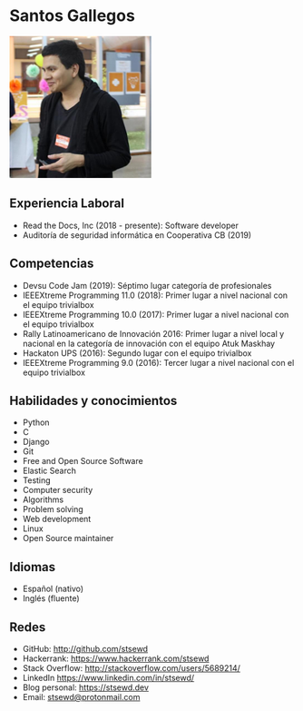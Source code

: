 # Santos Gallegos

<img src="../images/me.jpg" height="250px" />

## Experiencia Laboral

- Read the Docs, Inc (2018 - presente): Software developer
- Auditoría de seguridad informática en Cooperativa CB (2019)

## Competencias

- Devsu Code Jam (2019): Séptimo lugar categoría de profesionales
- IEEEXtreme Programming 11.0 (2018): Primer lugar a nivel nacional con el equipo trivialbox
- IEEEXtreme Programming 10.0 (2017): Primer lugar a nivel nacional con el equipo trivialbox
- Rally Latinoamericano de Innovación 2016:
  Primer lugar a nivel local y nacional en la categoría de innovación con el equipo Atuk Maskhay
- Hackaton UPS (2016): Segundo lugar con el equipo trivialbox
- IEEEXtreme Programming 9.0 (2016): Tercer lugar a nivel nacional con el equipo trivialbox

## Habilidades y conocimientos

- Python
- C
- Django
- Git
- Free and Open Source Software
- Elastic Search
- Testing
- Computer security
- Algorithms
- Problem solving
- Web development
- Linux
- Open Source maintainer

## Idiomas

- Español (nativo)
- Inglés (fluente)

## Redes

- GitHub: http://github.com/stsewd
- Hackerrank: https://www.hackerrank.com/stsewd
- Stack Overflow: http://stackoverflow.com/users/5689214/
- LinkedIn https://www.linkedin.com/in/stsewd/
- Blog personal: https://stsewd.dev
- Email: stsewd@protonmail.com
